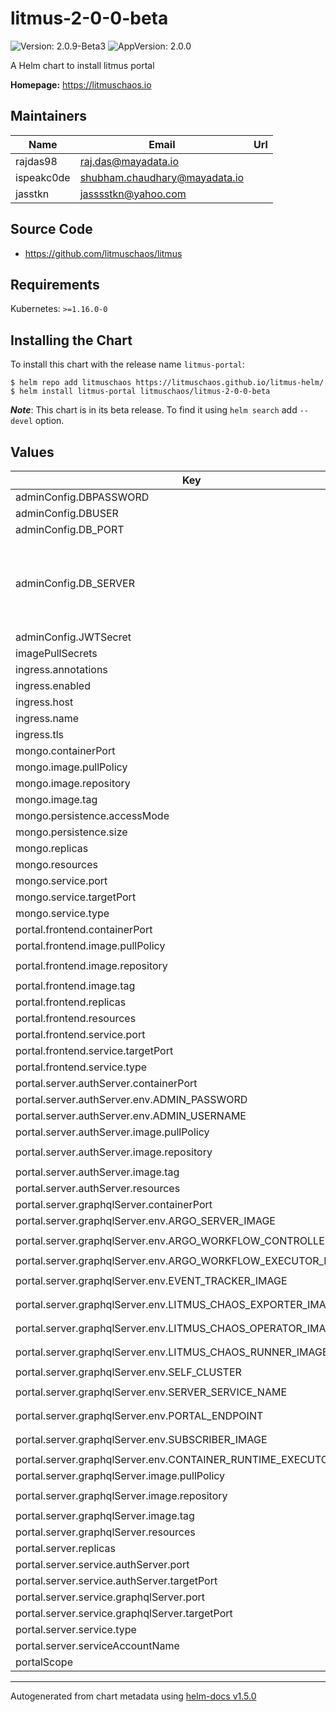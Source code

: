 # litmus-2-0-0-beta

![Version: 2.0.9-Beta3](https://img.shields.io/badge/Version-2.0.9--Beta3-informational?style=flat-square) ![AppVersion: 2.0.0](https://img.shields.io/badge/AppVersion-2.0.0-informational?style=flat-square)

A Helm chart to install litmus portal

**Homepage:** <https://litmuschaos.io>

## Maintainers

| Name       | Email                         | Url |
| ---------- | ----------------------------- | --- |
| rajdas98   | raj.das@mayadata.io           |     |
| ispeakc0de | shubham.chaudhary@mayadata.io |     |
| jasstkn    | jasssstkn@yahoo.com           |     |

## Source Code

- <https://github.com/litmuschaos/litmus>

## Requirements

Kubernetes: `>=1.16.0-0`

## Installing the Chart

To install this chart with the release name `litmus-portal`:

```console
$ helm repo add litmuschaos https://litmuschaos.github.io/litmus-helm/
$ helm install litmus-portal litmuschaos/litmus-2-0-0-beta
```

**_Note_**: This chart is in its beta release. To find it using `helm search` add `--devel` option.

## Values

| Key                                                            | Type   | Default                                                | Description                                         |
| -------------------------------------------------------------- | ------ | ------------------------------------------------------ | --------------------------------------------------- |
| adminConfig.DBPASSWORD                                         | string | `"1234"`                                               |                                                     |
| adminConfig.DBUSER                                             | string | `"admin"`                                              |                                                     |
| adminConfig.DB_PORT                                            | string | `"27017"`                                              |                                                     |
| adminConfig.DB_SERVER                                          | string | `""`                                                   | leave empty if uses Mongo DB deployed by this chart |
| adminConfig.JWTSecret                                          | string | `"litmus-portal@123"`                                  |                                                     |
| imagePullSecrets                                               | list   | `[]`                                                   |                                                     |
| ingress.annotations                                            | object | `{}`                                                   |                                                     |
| ingress.enabled                                                | bool   | `false`                                                |                                                     |
| ingress.host                                                   | string | `""`                                                   |                                                     |
| ingress.name                                                   | string | `"litmus-ingress"`                                     |                                                     |
| ingress.tls                                                    | list   | `[]`                                                   |                                                     |
| mongo.containerPort                                            | int    | `27017`                                                |                                                     |
| mongo.image.pullPolicy                                         | string | `"Always"`                                             |                                                     |
| mongo.image.repository                                         | string | `"mongo"`                                              |                                                     |
| mongo.image.tag                                                | string | `"4.2.8"`                                              |                                                     |
| mongo.persistence.accessMode                                   | string | `"ReadWriteOnce"`                                      |                                                     |
| mongo.persistence.size                                         | string | `"20Gi"`                                               |                                                     |
| mongo.replicas                                                 | int    | `1`                                                    |                                                     |
| mongo.resources                                                | object | `{}`                                                   |                                                     |
| mongo.service.port                                             | int    | `27017`                                                |                                                     |
| mongo.service.targetPort                                       | int    | `27017`                                                |                                                     |
| mongo.service.type                                             | string | `"ClusterIP"`                                          |                                                     |
| portal.frontend.containerPort                                  | int    | `8080`                                                 |                                                     |
| portal.frontend.image.pullPolicy                               | string | `"Always"`                                             |                                                     |
| portal.frontend.image.repository                               | string | `"litmuschaos/litmusportal-frontend"`                  |                                                     |
| portal.frontend.image.tag                                      | string | `"2.0.0-Beta3"`                                        |                                                     |
| portal.frontend.replicas                                       | int    | `1`                                                    |                                                     |
| portal.frontend.resources                                      | object | `{}`                                                   |                                                     |
| portal.frontend.service.port                                   | int    | `9091`                                                 |                                                     |
| portal.frontend.service.targetPort                             | int    | `8080`                                                 |                                                     |
| portal.frontend.service.type                                   | string | `"NodePort"`                                           |                                                     |
| portal.server.authServer.containerPort                         | int    | `3000`                                                 |                                                     |
| portal.server.authServer.env.ADMIN_PASSWORD                    | string | `"litmus"`                                             |                                                     |
| portal.server.authServer.env.ADMIN_USERNAME                    | string | `"admin"`                                              |                                                     |
| portal.server.authServer.image.pullPolicy                      | string | `"Always"`                                             |                                                     |
| portal.server.authServer.image.repository                      | string | `"litmuschaos/litmusportal-auth-server"`               |                                                     |
| portal.server.authServer.image.tag                             | string | `"2.0.0-Beta3"`                                        |                                                     |
| portal.server.authServer.resources                             | object | `{}`                                                   |                                                     |
| portal.server.graphqlServer.containerPort                      | int    | `8080`                                                 |                                                     |
| portal.server.graphqlServer.env.ARGO_SERVER_IMAGE              | string | `"argoproj/argocli:v2.9.3"`                            |                                                     |
| portal.server.graphqlServer.env.ARGO_WORKFLOW_CONTROLLER_IMAGE | string | `"argoproj/workflow-controller:v2.9.3"`                |                                                     |
| portal.server.graphqlServer.env.ARGO_WORKFLOW_EXECUTOR_IMAGE   | string | `"argoproj/argoexec:v2.9.3"`                           |                                                     |
| portal.server.graphqlServer.env.EVENT_TRACKER_IMAGE            | string | `"litmuschaos/litmusportal-event-tracker:2.0.0-Beta3"` |                                                     |
| portal.server.graphqlServer.env.LITMUS_CHAOS_EXPORTER_IMAGE    | string | `"litmuschaos/chaos-exporter:1.13.3"`                  |                                                     |
| portal.server.graphqlServer.env.LITMUS_CHAOS_OPERATOR_IMAGE    | string | `"litmuschaos/chaos-operator:1.13.3"`                  |                                                     |
| portal.server.graphqlServer.env.LITMUS_CHAOS_RUNNER_IMAGE      | string | `"litmuschaos/chaos-runner:1.13.3"`                    |                                                     |
| portal.server.graphqlServer.env.SELF_CLUSTER                   | string | `"true"`                                               |                                                     |
| portal.server.graphqlServer.env.SERVER_SERVICE_NAME            | string | `"litmusportal-server-service"`                        |                                                     |
| portal.server.graphqlServer.env.PORTAL_ENDPOINT                | string | `"http://litmusportal-server-service:9002"`            |                                                     |
| portal.server.graphqlServer.env.SUBSCRIBER_IMAGE               | string | `"litmuschaos/litmusportal-subscriber:2.0.0-Beta3"`    |                                                     |
| portal.server.graphqlServer.env.CONTAINER_RUNTIME_EXECUTOR     | string | `"k8sapi"`                                             |                                                     |
| portal.server.graphqlServer.image.pullPolicy                   | string | `"Always"`                                             |                                                     |
| portal.server.graphqlServer.image.repository                   | string | `"litmuschaos/litmusportal-server"`                    |                                                     |
| portal.server.graphqlServer.image.tag                          | string | `"2.0.0-Beta3"`                                        |                                                     |
| portal.server.graphqlServer.resources                          | object | `{}`                                                   |                                                     |
| portal.server.replicas                                         | int    | `1`                                                    |                                                     |
| portal.server.service.authServer.port                          | int    | `9003`                                                 |                                                     |
| portal.server.service.authServer.targetPort                    | int    | `3000`                                                 |                                                     |
| portal.server.service.graphqlServer.port                       | int    | `9002`                                                 |                                                     |
| portal.server.service.graphqlServer.targetPort                 | int    | `8080`                                                 |                                                     |
| portal.server.service.type                                     | string | `"NodePort"`                                           |                                                     |
| portal.server.serviceAccountName                               | string | `"litmus-server-account"`                              |                                                     |
| portalScope                                                    | string | `"cluster"`                                            |                                                     |

---

Autogenerated from chart metadata using [helm-docs v1.5.0](https://github.com/norwoodj/helm-docs/releases/v1.5.0)
